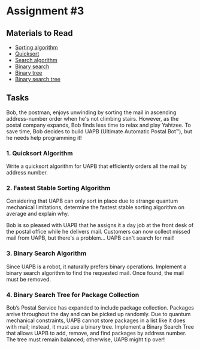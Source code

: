# Assignment #3

## Materials to Read

- [Sorting algorithm](https://en.wikipedia.org/wiki/Sorting_algorithm)
- [Quicksort](https://en.wikipedia.org/wiki/Quicksort)
- [Search algorithm](https://en.wikipedia.org/wiki/Search_algorithm)
- [Binary search](https://en.wikipedia.org/wiki/Binary_search)
- [Binary tree](https://en.wikipedia.org/wiki/Binary_tree)
- [Binary search tree](https://en.wikipedia.org/wiki/Binary_search_tree)

## Tasks

Bob, the postman, enjoys unwinding by sorting the mail in ascending address-number order when he's not climbing stairs. However, as the postal company expands, Bob finds less time to relax and play Yahtzee. To save time, Bob decides to build UAPB (Ultimate Automatic Postal Bot™), but he needs help programming it!

### 1. Quicksort Algorithm

Write a quicksort algorithm for UAPB that efficiently orders all the mail by address number.

### 2. Fastest Stable Sorting Algorithm

Considering that UAPB can only sort in place due to strange quantum mechanical limitations, determine the fastest stable sorting algorithm on average and explain why.

Bob is so pleased with UAPB that he assigns it a day job at the front desk of the postal office while he delivers mail. Customers can now collect missed mail from UAPB, but there's a problem… UAPB can't search for mail!

### 3. Binary Search Algorithm

Since UAPB is a robot, it naturally prefers binary operations. Implement a binary search algorithm to find the requested mail. Once found, the mail must be removed.

### 4. Binary Search Tree for Package Collection

Bob’s Postal Service has expanded to include package collection. Packages arrive throughout the day and can be picked up randomly. Due to quantum mechanical constraints, UAPB cannot store packages in a list like it does with mail; instead, it must use a binary tree. Implement a Binary Search Tree that allows UAPB to add, remove, and find packages by address number. The tree must remain balanced; otherwise, UAPB might tip over!


